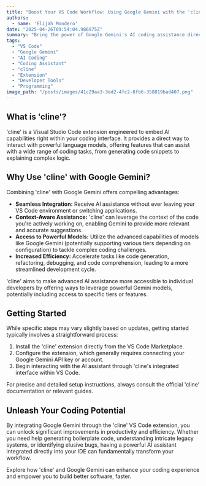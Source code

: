 ```yaml
---
title: "Boost Your VS Code Workflow: Using Google Gemini with the 'cline' Extension"
authors:
  - name: 'Elijah Mondero'
date: "2025-04-26T09:54:04.986975Z"
summary: "Bring the power of Google Gemini's AI coding assistance directly into your VS Code editor with the 'cline' extension. Streamline your development process and get context-aware help without leaving your IDE."
tags:
  - "VS Code"
  - "Google Gemini"
  - "AI Coding"
  - "Coding Assistant"
  - "cline"
  - "Extension"
  - "Developer Tools"
  - "Programming"
image_path: "/posts/images/41c29aa3-3ed2-4fc2-8fb6-358819bad407.png"
---
```


## What is 'cline'?

'cline' is a Visual Studio Code extension engineered to embed AI capabilities right within your coding interface. It provides a direct way to interact with powerful language models, offering features that can assist with a wide range of coding tasks, from generating code snippets to explaining complex logic.

## Why Use 'cline' with Google Gemini?

Combining 'cline' with Google Gemini offers compelling advantages:

*   **Seamless Integration:** Receive AI assistance without ever leaving your VS Code environment or switching applications.
*   **Context-Aware Assistance:** 'cline' can leverage the context of the code you're actively working on, enabling Gemini to provide more relevant and accurate suggestions.
*   **Access to Powerful Models:** Utilize the advanced capabilities of models like Google Gemini (potentially supporting various tiers depending on configuration) to tackle complex coding challenges.
*   **Increased Efficiency:** Accelerate tasks like code generation, refactoring, debugging, and code comprehension, leading to a more streamlined development cycle.

'cline' aims to make advanced AI assistance more accessible to individual developers by offering ways to leverage powerful Gemini models, potentially including access to specific tiers or features.

## Getting Started

While specific steps may vary slightly based on updates, getting started typically involves a straightforward process:

1.  Install the 'cline' extension directly from the VS Code Marketplace.
2.  Configure the extension, which generally requires connecting your Google Gemini API key or account.
3.  Begin interacting with the AI assistant through 'cline's integrated interface within VS Code.

For precise and detailed setup instructions, always consult the official 'cline' documentation or relevant guides.

## Unleash Your Coding Potential

By integrating Google Gemini through the 'cline' VS Code extension, you can unlock significant improvements in productivity and efficiency. Whether you need help generating boilerplate code, understanding intricate legacy systems, or identifying elusive bugs, having a powerful AI assistant integrated directly into your IDE can fundamentally transform your workflow.

Explore how 'cline' and Google Gemini can enhance your coding experience and empower you to build better software, faster.
